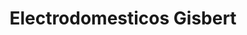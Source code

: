 ---
title: "Electrodomesticos Gisbert"
url: /mont-roig-del-camp/electrodomesticos-gisbert/
shop: Haushaltsgeräte
---